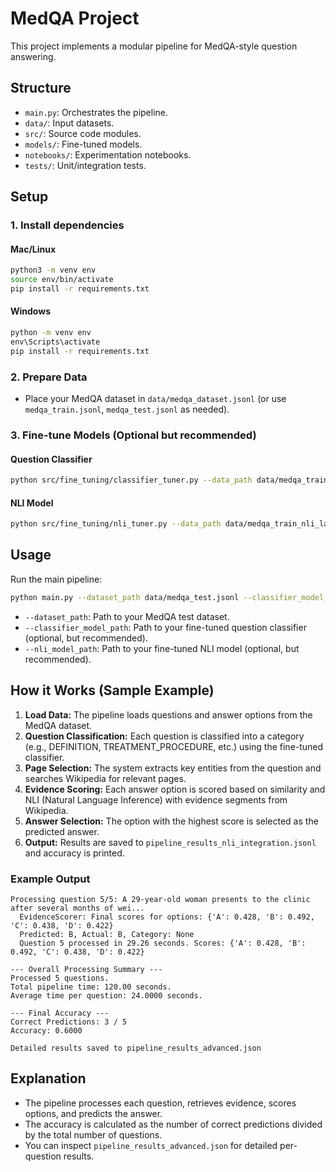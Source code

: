 # MedQA Project

This project implements a modular pipeline for MedQA-style question answering.

## Structure

- `main.py`: Orchestrates the pipeline.
- `data/`: Input datasets.
- `src/`: Source code modules.
- `models/`: Fine-tuned models.
- `notebooks/`: Experimentation notebooks.
- `tests/`: Unit/integration tests.

## Setup

### 1. Install dependencies

#### Mac/Linux
```bash
python3 -m venv env
source env/bin/activate
pip install -r requirements.txt
```

#### Windows
```bat
python -m venv env
env\Scripts\activate
pip install -r requirements.txt
```

### 2. Prepare Data
- Place your MedQA dataset in `data/medqa_dataset.jsonl` (or use `medqa_train.jsonl`, `medqa_test.jsonl` as needed).

### 3. Fine-tune Models (Optional but recommended)

#### Question Classifier
```bash
python src/fine_tuning/classifier_tuner.py --data_path data/medqa_train_classifier_labeled.json --model_output_path models/question_classifier
```

#### NLI Model
```bash
python src/fine_tuning/nli_tuner.py --data_path data/medqa_train_nli_labeled.jsonl --model_output_path models/nli_classifier
```

## Usage

Run the main pipeline:
```bash
python main.py --dataset_path data/medqa_test.jsonl --classifier_model_path models/question_classifier --nli_model_path models/nli_classifier
```

- `--dataset_path`: Path to your MedQA test dataset.
- `--classifier_model_path`: Path to your fine-tuned question classifier (optional, but recommended).
- `--nli_model_path`: Path to your fine-tuned NLI model (optional, but recommended).

## How it Works (Sample Example)

1. **Load Data:** The pipeline loads questions and answer options from the MedQA dataset.
2. **Question Classification:** Each question is classified into a category (e.g., DEFINITION, TREATMENT_PROCEDURE, etc.) using the fine-tuned classifier.
3. **Page Selection:** The system extracts key entities from the question and searches Wikipedia for relevant pages.
4. **Evidence Scoring:** Each answer option is scored based on similarity and NLI (Natural Language Inference) with evidence segments from Wikipedia.
5. **Answer Selection:** The option with the highest score is selected as the predicted answer.
6. **Output:** Results are saved to `pipeline_results_nli_integration.jsonl` and accuracy is printed.

### Example Output
```
Processing question 5/5: A 29-year-old woman presents to the clinic after several months of wei...
  EvidenceScorer: Final scores for options: {'A': 0.428, 'B': 0.492, 'C': 0.438, 'D': 0.422}
  Predicted: B, Actual: B, Category: None
  Question 5 processed in 29.26 seconds. Scores: {'A': 0.428, 'B': 0.492, 'C': 0.438, 'D': 0.422}

--- Overall Processing Summary ---
Processed 5 questions.
Total pipeline time: 120.00 seconds.
Average time per question: 24.0000 seconds.

--- Final Accuracy ---
Correct Predictions: 3 / 5
Accuracy: 0.6000

Detailed results saved to pipeline_results_advanced.json
```

## Explanation
- The pipeline processes each question, retrieves evidence, scores options, and predicts the answer.
- The accuracy is calculated as the number of correct predictions divided by the total number of questions.
- You can inspect `pipeline_results_advanced.json` for detailed per-question results.

